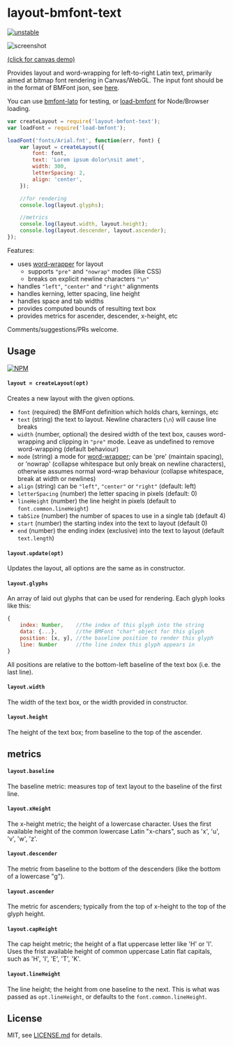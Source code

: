 # layout-bmfont-text

[![unstable](http://badges.github.io/stability-badges/dist/unstable.svg)](http://github.com/badges/stability-badges)

![screenshot](http://i.imgur.com/fDIH2z9.png)

[(click for canvas demo)](https://Jam3.github.io/layout-bmfont-text/demo)

Provides layout and word-wrapping for left-to-right Latin text, primarily aimed at bitmap font rendering in Canvas/WebGL. The input font should be in the format of BMFont json, see [here](https://github.com/Jam3/load-bmfont/blob/master/json-spec.md).

You can use [bmfont-lato](https://www.npmjs.com/package/bmfont-lato) for testing, or [load-bmfont](https://www.npmjs.com/package/load-bmfont) for Node/Browser loading.

```js
var createLayout = require('layout-bmfont-text');
var loadFont = require('load-bmfont');

loadFont('fonts/Arial.fnt', function(err, font) {
	var layout = createLayout({
		font: font,
		text: 'Lorem ipsum dolor\nsit amet',
		width: 300,
		letterSpacing: 2,
		align: 'center',
	});

	//for rendering
	console.log(layout.glyphs);

	//metrics
	console.log(layout.width, layout.height);
	console.log(layout.descender, layout.ascender);
});
```

Features:

-   uses [word-wrapper](https://npmjs.com/package/word-wrapper) for layout
    -   supports `"pre"` and `"nowrap"` modes (like CSS)
    -   breaks on explicit newline characters `"\n"`
-   handles `"left"`, `"center"` and `"right"` alignments
-   handles kerning, letter spacing, line height
-   handles space and tab widths
-   provides computed bounds of resulting text box
-   provides metrics for ascender, descender, x-height, etc

Comments/suggestions/PRs welcome.

## Usage

[![NPM](https://nodei.co/npm/layout-bmfont-text.png)](https://www.npmjs.com/package/layout-bmfont-text)

#### `layout = createLayout(opt)`

Creates a new layout with the given options.

-   `font` (required) the BMFont definition which holds chars, kernings, etc
-   `text` (string) the text to layout. Newline characters (`\n`) will cause line breaks
-   `width` (number, optional) the desired width of the text box, causes word-wrapping and clipping in `"pre"` mode. Leave as undefined to remove word-wrapping (default behaviour)
-   `mode` (string) a mode for [word-wrapper](https://www.npmjs.com/package/word-wrapper); can be 'pre' (maintain spacing), or 'nowrap' (collapse whitespace but only break on newline characters), otherwise assumes normal word-wrap behaviour (collapse whitespace, break at width or newlines)
-   `align` (string) can be `"left"`, `"center"` or `"right"` (default: left)
-   `letterSpacing` (number) the letter spacing in pixels (default: 0)
-   `lineHeight` (number) the line height in pixels (default to `font.common.lineHeight`)
-   `tabSize` (number) the number of spaces to use in a single tab (default 4)
-   `start` (number) the starting index into the text to layout (default 0)
-   `end` (number) the ending index (exclusive) into the text to layout (default `text.length`)

#### `layout.update(opt)`

Updates the layout, all options are the same as in constructor.

#### `layout.glyphs`

An array of laid out glyphs that can be used for rendering. Each glyph looks like this:

```js
{
    index: Number,    //the index of this glyph into the string
    data: {...},      //the BMFont "char" object for this glyph
    position: [x, y], //the baseline position to render this glyph
    line: Number      //the line index this glyph appears in
}
```

All positions are relative to the bottom-left baseline of the text box (i.e. the last line).

#### `layout.width`

The width of the text box, or the width provided in constructor.

#### `layout.height`

The height of the text box; from baseline to the top of the ascender.

## metrics

#### `layout.baseline`

The baseline metric: measures top of text layout to the baseline of the first line.

#### `layout.xHeight`

The x-height metric; the height of a lowercase character. Uses the first available height of the common lowercase Latin "x-chars", such as 'x', 'u', 'v', 'w', 'z'.

#### `layout.descender`

The metric from baseline to the bottom of the descenders (like the bottom of a lowercase "g").

#### `layout.ascender`

The metric for ascenders; typically from the top of x-height to the top of the glyph height.

#### `layout.capHeight`

The cap height metric; the height of a flat uppercase letter like 'H' or 'I'. Uses the frist available height of common uppercase Latin flat capitals, such as 'H', 'I', 'E', 'T', 'K'.

#### `layout.lineHeight`

The line height; the height from one baseline to the next. This is what was passed as `opt.lineHeight`, or defaults to the `font.common.lineHeight`.

## License

MIT, see [LICENSE.md](http://github.com/Jam3/layout-bmfont-text/blob/master/LICENSE.md) for details.
